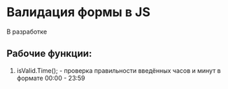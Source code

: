 # Валидация формы в JS
В разработке
## Рабочие функции:
1. isValid.Time(); - проверка правильности введённых часов и минут в формате 00:00 - 23:59
